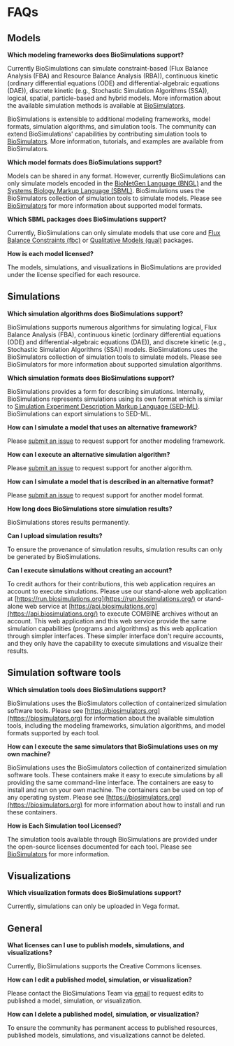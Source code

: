# FAQs

## Models

**Which modeling frameworks does BioSimulations support?**

Currently BioSimulations can simulate constraint-based (Flux Balance Analysis (FBA) and Resource Balance Analysis (RBA)), continuous kinetic (ordinary differential equations (ODE) and differential-algebraic equations (DAE)), discrete kinetic (e.g., Stochastic Simulation Algorithms (SSA)), logical, spatial, particle-based and hybrid models. More information about the available simulation methods is available at [BioSimulators](https://biosimulators.org).

BioSimulations is extensible to additional modeling frameworks, model formats, simulation algorithms, and simulation tools. The community can extend BioSimulations' capabilities by contributing simulation tools to [BioSimulators](https://biosimulators.org).
More information, tutorials, and examples are available from BioSimulators. 

**Which model formats does BioSimulations support?**

Models can be shared in any format. However, currently BioSimulations can only simulate models encoded in the [BioNetGen Language (BNGL)](https://bionetgen.org) and the [Systems Biology Markup Language (SBML)](http://sbml.org). BioSimulations uses the BioSimulators collection of simulation tools to simulate models. Please see [BioSimulators](https://biosimulators.org) for more information about supported model formats.

**Which SBML packages does BioSimulations support?**

Currently, BioSimulations can only simulate models that use core and [Flux Balance Constraints (fbc)](http://sbml.org/Documents/Specifications/SBML_Level_3/Packages/fbc) or [Qualitative Models (qual)](http://sbml.org/Documents/Specifications/SBML_Level_3/Packages/qual) packages.

**How is each model licensed?**

The models, simulations, and visualizations in BioSimulations are provided under the license specified for each resource.

## Simulations 

**Which simulation algorithms does BioSimulations support?**

BioSimulations supports numerous algorithms for simulating logical, Flux Balance Analysis (FBA), continuous kinetic (ordinary differential equations (ODE) and differential-algebraic equations (DAE)), and discrete kinetic (e.g., Stochastic Simulation Algorithms (SSA)) models. BioSimulations uses the BioSimulators collection of simulation tools to simulate models. Please see BioSimulators for more information about supported simulation algorithms.

**Which simulation formats does BioSimulations support?**

BioSimulations provides a form for describing simulations. Internally, BioSimulations represents simulations using its own format which is similar to [Simulation Experiment Description Markup Language (SED-ML)](https://sed-ml.org). BioSimulations can export simulations to SED-ML.

**How can I simulate a model that uses an alternative framework?**

Please [submit an issue](https://github.com/biosimulators/Biosimulators/issues/new/choose) to request support for another modeling framework.

**How can I execute an alternative simulation algorithm?**

Please [submit an issue](https://github.com/biosimulators/Biosimulators/issues/new/choose) to request support for another algorithm.

**How can I simulate a model that is described in an alternative format?**

Please [submit an issue](https://github.com/biosimulators/Biosimulators/issues/new/choose) to request support for another model format.

**How long does BioSimulations store simulation results?**

BioSimulations stores results permanently.

**Can I upload simulation results?**

To ensure the provenance of simulation results, simulation results can only be generated by BioSimulations.

**Can I execute simulations without creating an account?**

To credit authors for their contributions, this web application requires an account to execute simulations. Please use our stand-alone web application at [https://run.biosimulations.org](https://run.biosimulations.org/) or stand-alone web service at [https://api.biosimulations.org](https://api.biosimulations.org/) to execute COMBINE archives without an account. This web application and this web service provide the same simulation capabilities (programs and algorithms) as this web application through simpler interfaces. These simpler interface don't require accounts, and they only have the capability to execute simulations and visualize their results.

## Simulation software tools

**Which simulation tools does BioSimulations support?**

BioSimulations uses the BioSimulators collection of containerized simulation software tools. Please see [https://biosimulators.org](https://biosimulators.org) for information about the available simulation tools, including the modeling frameworks, simulation algorithms, and model formats supported by each tool.

**How can I execute the same simulators that BioSimulations uses on my own machine?**

BioSimulations uses the BioSimulators collection of containerized simulation software tools. These containers make it easy to execute simulations by all providing the same command-line interface. The containers are easy to install and run on your own machine. The containers can be used on top of any operating system. Please see [https://biosimulators.org](https://biosimulators.org) for more information about how to install and run these containers.

**How is Each Simulation tool Licensed?**

The simulation tools available through BioSimulations are provided under the open-source licenses documented for each tool. Please see [BioSimulators](https://biosimulators.org) for more information.

## Visualizations

**Which visualization formats does BioSimulations support?**

Currently, simulations can only be uploaded in Vega format.

## General

**What licenses can I use to publish models, simulations, and visualizations?**

Currently, BioSimulations supports the Creative Commons licenses.

**How can I edit a published model, simulation, or visualization?**

Please contact the BioSimulations Team via [email](mailto:info@biosimulations.org) to request edits to published a model, simulation, or visualization.

**How can I delete a published model, simulation, or visualization?**

To ensure the community has permanent access to published resources, published models, simulations, and visualizations cannot be deleted.